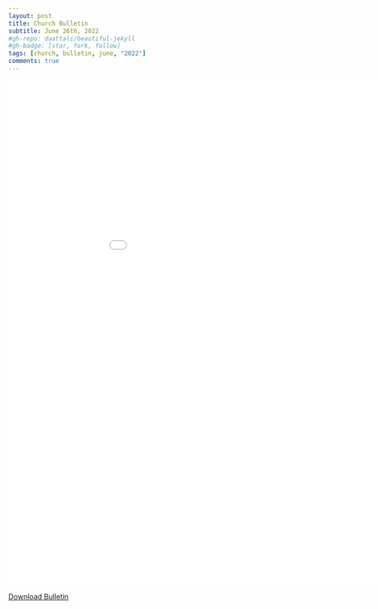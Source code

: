 ```yaml
---
layout: post
title: Church Bulletin
subtitle: June 26th, 2022
#gh-repo: daattali/beautiful-jekyll
#gh-badge: [star, fork, follow]
tags: [church, bulletin, june, "2022"]
comments: true
---
```

<embed src="/assets/pdfs/bulletins/6-26-2022.pdf" type="application/pdf" width="1000px" height="1000px" />

<a href="/assets/pdfs/bulletins/6-26-2022.pdf">Download Bulletin</a>
